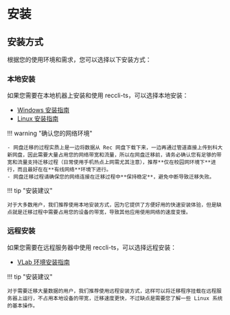 # 安装

## 安装方式

根据您的使用环境和需求，您可以选择以下安装方式：

### 本地安装

如果您需要在本地机器上安装和使用 reccli-ts，可以选择本地安装：

- [Windows 安装指南](local/windows.md)
- [Linux 安装指南](local/linux.md)

!!! warning "确认您的网络环境"

    - 网盘迁移的过程实质上是一边将数据从 Rec 网盘下载下来，一边再通过管道直接上传到科大新网盘，因此需要大量占用您的网络带宽和流量，所以在网盘迁移前，请务必确认您有足够的带宽和流量支持迁移过程（日常使用手机热点上网需尤其注意），推荐**仅在校园网环境下**进行，而且最好在在**有线网络**环境下进行。
    - 网盘迁移过程请确保您的网络连接在迁移过程中**保持稳定**，避免中断导致迁移失败。

!!! tip "安装建议"

    对于大多数用户，我们推荐使用本地安装方式，因为它提供了方便好用的快速安装体验，但是缺点就是迁移过程中需要占用您的设备的带宽，导致其他应用使用网络的速度变慢。

### 远程安装

如果您需要在远程服务器中使用 reccli-ts，可以选择远程安装：

- [VLab 环境安装指南](remote/vlab.md)

!!! tip "安装建议"

    对于需要迁移大量数据的用户，我们推荐使用远程安装方式，这样可以将迁移程序挂载在远程服务器上运行，不占用本地设备的带宽，迁移速度更快，不过缺点是需要您了解一些 Linux 系统的基本操作。
